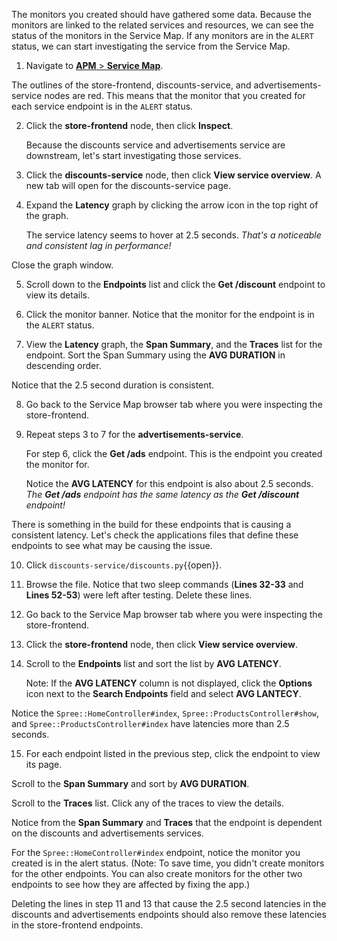 The monitors you created should have gathered some data. Because the monitors are linked to the related services and resources, we can see the status of the monitors in the Service Map. If any monitors are in the `ALERT` status, we can start investigating the service from the Service Map.

1. Navigate to <a href="https://app.datadoghq.com/apm/map" target="_datadog">**APM** > **Service Map**</a>. 

  The outlines of the store-frontend, discounts-service, and advertisements-service nodes are red. This means that the monitor that you created for each service endpoint is in the `ALERT` status.

2. Click the **store-frontend** node, then click **Inspect**. <p> Because the discounts service and advertisements service are downstream, let's start investigating those services.  

3. Click the **discounts-service** node, then click **View service overview**. A new tab will open for the discounts-service page.

4. Expand the **Latency** graph by clicking the arrow icon in the top right of the graph. <p> The service latency seems to hover at 2.5 seconds. *That's a noticeable and consistent lag in performance!*

  Close the graph window.

5. Scroll down to the **Endpoints** list and click the **Get /discount** endpoint to view its details. 

6. Click the monitor banner. Notice that the monitor for the endpoint is in the `ALERT` status. 

7. View the **Latency** graph, the **Span Summary**, and the **Traces** list for the endpoint. Sort the Span Summary using the **AVG DURATION** in descending order. 

  Notice that the 2.5 second duration is consistent. 

8. Go back to the Service Map browser tab where you were inspecting the store-frontend.

9. Repeat steps 3 to 7 for the **advertisements-service**. <p> For step 6, click the **Get /ads** endpoint. This is the endpoint you created the monitor for. <p> Notice the **AVG LATENCY** for this endpoint is also about 2.5 seconds. *The **Get /ads** endpoint has the same latency as the **Get /discount** endpoint!* 

  There is something in the build for these endpoints that is causing a consistent latency. Let's check the applications files that define these endpoints to see what may be causing the issue. 

10. Click `discounts-service/discounts.py`{{open}}.

11. Browse the file. Notice that two sleep commands (**Lines 32-33** and **Lines 52-53**) were left after testing. Delete these lines.

12. Go back to the Service Map browser tab where you were inspecting the store-frontend.

13. Click the **store-frontend** node, then click **View service overview**. 

14. Scroll to the **Endpoints** list and sort the list by **AVG LATENCY**. <p> Note: If the **AVG LATENCY** column is not displayed, click the **Options** icon next to the **Search Endpoints** field and select **AVG LANTECY**. 

  Notice the `Spree::HomeController#index`, `Spree::ProductsController#show`, and `Spree::ProductsController#index` have latencies more than 2.5 seconds. 

15. For each endpoint listed in the previous step, click the endpoint to view its page. 

  Scroll to the **Span Summary** and sort by **AVG DURATION**. <p> Scroll to the **Traces** list. Click any of the traces to view the details. 
  
  Notice from the **Span Summary** and **Traces** that the endpoint is dependent on the discounts and advertisements services. 
  
  For the `Spree::HomeController#index` endpoint, notice the monitor you created is in the alert status. (Note: To save time, you didn't create monitors for the other endpoints. You can also create monitors for the other two endpoints to see how they are affected by fixing the app.)

Deleting the lines in step 11 and 13 that cause the 2.5 second latencies in the discounts and advertisements endpoints should also remove these latencies in the store-frontend endpoints. 